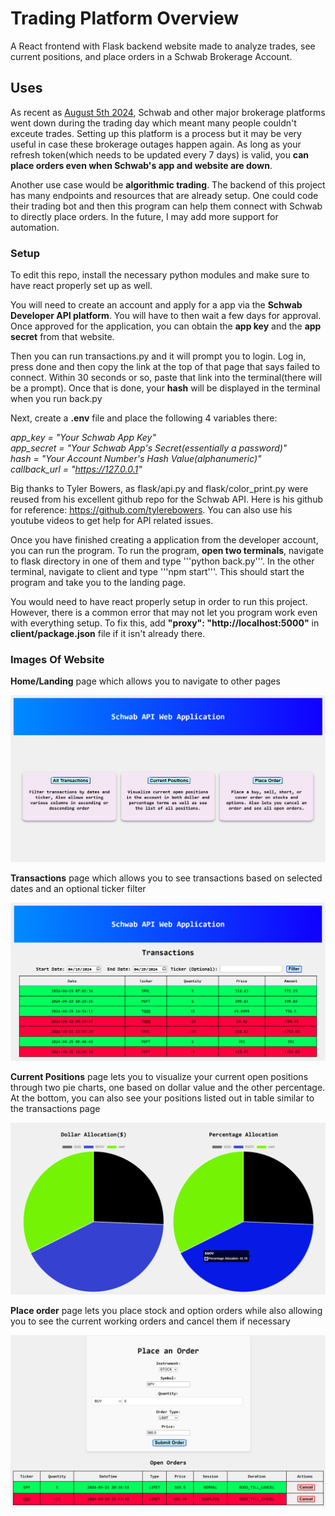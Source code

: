 ﻿# Trading Platform Overview
A React frontend with Flask backend website made to analyze trades, see current positions, and place orders in a Schwab Brokerage Account. 

## Uses
As recent as [August 5th 2024](https://www.nytimes.com/2024/08/05/business/charles-schwab-fidelity-online-brokerage-outages.html#:~:text=Aug.%205%2C%202024.%20Online%20stock%20trading%20platforms%2C,said%20users%20had%20trouble%20logging%20into%20their), Schwab and other major brokerage platforms went down during the trading day which meant many people couldn't exceute trades. Setting up this platform is a process but it may be very useful in case these brokerage outages happen again. As long as your refresh token(which needs to be updated every 7 days) is valid, you **can place orders even when Schwab's app and website are down**.

Another use case would be **algorithmic trading**. The backend of this project has many endpoints and resources that are already setup. One could code their trading bot and then this program can help them connect with Schwab to directly place orders. In the future, I may add more support for automation.

### Setup
To edit this repo, install the necessary python modules and make sure to have react properly set up as well.

You will need to create an account and apply for a app via the **Schwab Developer API platform**. You will have to then wait a few days for approval. Once approved for the application, you can obtain the **app key** and the **app secret** from that website. 

Then you can run transactions.py and it will prompt you to login. Log in, press done and then copy the link at the top of that page that says failed to connect. Within 30 seconds or so, paste that link into the terminal(there will be a prompt). Once that is done, your **hash** will be displayed in the terminal when you run back.py

Next, create a **.env** file and place the following 4 variables there:

*app_key = "Your Schwab App Key"  
app_secret = "Your Schwab App's Secret(essentially a password)"  
hash = "Your Account Number's Hash Value(alphanumeric)"  
callback_url = "https://127.0.0.1"* 

Big thanks to Tyler Bowers, as flask/api.py and flask/color_print.py were reused from his excellent github repo for the Schwab API. Here is his github for reference: https://github.com/tylerebowers. You can also use his youtube videos to get help for API related issues. 

Once you have finished creating a application from the developer account, you can run the program. To run the program, **open two terminals**, navigate to flask directory in one of them and type '''python back.py'''. In the other terminal, navigate to
client and type '''npm start'''. This should start the program and take you to the landing page.

You would need to have react properly setup in order to run this project. However, there is a common error that may not let you program work even with everything setup. To fix this, add **"proxy": "http://localhost:5000"** in **client/package.json** file if it isn't already there.

### Images Of Website
**Home/Landing** page which allows you to navigate to other pages

![alt text](home.png)

**Transactions** page which allows you to see transactions based on selected dates and an optional ticker filter

![alt text](transactions.png)

**Current Positions** page lets you to visualize your current open positions through two pie charts, one based on dollar value and the other percentage. At the bottom, you can also see your positions listed out in table similar to the transactions page

![alt text](cp1.png)

**Place order** page lets you place stock and option orders while also allowing you to see the current working orders and cancel them if necessary

![alt text](order.png)

